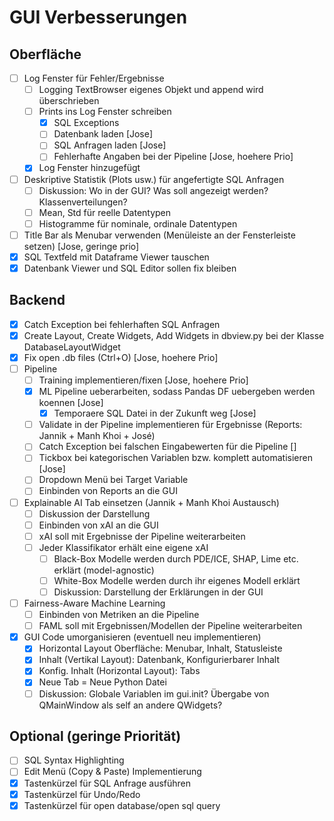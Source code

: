 # GUI Verbesserungen

## Oberfläche
- [ ] Log Fenster für Fehler/Ergebnisse
  - [ ] Logging TextBrowser eigenes Objekt und append wird überschrieben
  - [ ] Prints ins Log Fenster schreiben
    - [x] SQL Exceptions
    - [ ] Datenbank laden [Jose]
    - [ ] SQL Anfragen laden [Jose]
    - [ ] Fehlerhafte Angaben bei der Pipeline [Jose, hoehere Prio]
  - [x] Log Fenster hinzugefügt
- [ ] Deskriptive Statistik (Plots usw.) für angefertigte SQL Anfragen
  - [ ] Diskussion: Wo in der GUI? Was soll angezeigt werden? Klassenverteilungen?
  - [ ] Mean, Std für reelle Datentypen
  - [ ] Histogramme für nominale, ordinale Datentypen
- [ ] Title Bar als Menubar verwenden (Menüleiste an der Fensterleiste setzen) [Jose, geringe prio]
- [x] SQL Textfeld mit Dataframe Viewer tauschen
- [x] Datenbank Viewer und SQL Editor sollen fix bleiben

## Backend
- [x] Catch Exception bei fehlerhaften SQL Anfragen
- [x] Create Layout, Create Widgets, Add Widgets in dbview.py bei der Klasse DatabaseLayoutWidget
- [x] Fix open .db files (Ctrl+O) [Jose, hoehere Prio]
- [ ] Pipeline
    - [ ] Training implementieren/fixen [Jose, hoehere Prio]
    - [x] ML Pipeline ueberarbeiten, sodass Pandas DF uebergeben werden koennen [Jose]
      - [x] Temporaere SQL Datei in der Zukunft weg [Jose]
    - [ ] Validate in der Pipeline implementieren für Ergebnisse (Reports: Jannik + Manh Khoi + José)
    - [ ] Catch Exception bei falschen Eingabewerten für die Pipeline []
    - [ ] Tickbox bei kategorischen Variablen bzw. komplett automatisieren [Jose]
    - [ ] Dropdown Menü bei Target Variable
    - [ ] Einbinden von Reports an die GUI
- [ ] Explainable AI Tab einsetzen (Jannik + Manh Khoi Austausch)
  - [ ] Diskussion der Darstellung
  - [ ] Einbinden von xAI an die GUI
  - [ ] xAI soll mit Ergebnisse der Pipeline weiterarbeiten
  - [ ] Jeder Klassifikator erhält eine eigene xAI
    - [ ] Black-Box Modelle werden durch PDE/ICE, SHAP, Lime etc. erklärt (model-agnostic)
    - [ ] White-Box Modelle werden durch ihr eigenes Modell erklärt
    - [ ] Diskussion: Darstellung der Erklärungen in der GUI
- [ ] Fairness-Aware Machine Learning
  - [ ] Einbinden von Metriken an die Pipeline
  - [ ] FAML soll mit Ergebnissen/Modellen der Pipeline weiterarbeiten
- [x] GUI Code umorganisieren (eventuell neu implementieren)
  - [x] Horizontal Layout Oberfläche: Menubar, Inhalt, Statusleiste
  - [x] Inhalt (Vertikal Layout): Datenbank, Konfigurierbarer Inhalt
  - [x] Konfig. Inhalt (Horizontal Layout): Tabs
  - [x] Neue Tab = Neue Python Datei
  - [ ] Diskussion: Globale Variablen im gui.init? Übergabe von QMainWindow als self an andere QWidgets?

## Optional (geringe Priorität)
- [ ] SQL Syntax Highlighting
- [ ] Edit Menü (Copy & Paste) Implementierung
- [x] Tastenkürzel für SQL Anfrage ausführen
- [x] Tastenkürzel für Undo/Redo
- [x] Tastenkürzel für open database/open sql query